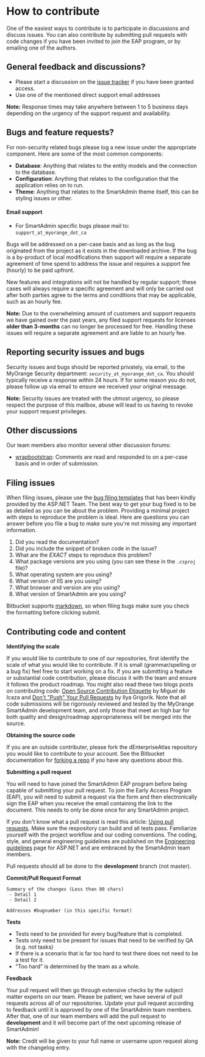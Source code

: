 # How to contribute

One of the easiest ways to contribute is to participate in discussions and discuss issues. You can also contribute by submitting pull requests with code changes if you have been invited to join the EAP program, or by emailing one of the authors.


## General feedback and discussions?

- Please start a discussion on the [issue tracker](https://bitbucket.org/myorange/smartadmin-core-2/issues?status=new&status=open) if you have been granted access.
- Use one of the mentioned direct support email addresses

**Note:** Response times may take anywhere between 1 to 5 business days depending on the urgency of the support request and availability.


## Bugs and feature requests?

For non-security related bugs please log a new issue under the appropriate component. Here are some of the most common components:

* **Database**: Anything that relates to the entity models and the connection to the database.
* **Configuration**: Anything that relates to the configuration that the application relies on to run.
* **Theme**: Anything that relates to the SmartAdmin theme itself, this can be styling issues or other.

#### Email support

- For SmartAdmin specific bugs please mail to: `support_at_myorange_dot_ca`

Bugs will be addressed on a per-case basis and as long as the bug originated from the project as it exists in the downloaded archive. If the bug is a by-product of local modifications then support will require a separate agreement of time spend to address the issue and requires a support fee (hourly) to be paid upfront.

New features and integrations will not be handled by regular support; these cases will always require a specific agreement and will only be carried out after both parties agree to the terms and conditions that may be applicable, such as an hourly fee.

**Note:** Due to the overwhelming amount of customers and support requests we have gained over the past years, any filed support requests for licenses **older than 3-months** can no longer be processed for free. Handling these issues will require a separate agreement and are liable to an hourly fee.

## Reporting security issues and bugs

Security issues and bugs should be reported privately, via email, to the MyOrange Security department: `security_at_myorange_dot_ca`. You should typically receive a response within 24 hours. If for some reason you do not, please follow up via email to ensure we received your original message.

**Note:** Security issues are treated with the utmost urgency, so please respect the purpose of this mailbox, abuse will lead to us having to revoke your support request privileges.

## Other discussions

Our team members also monitor several other discussion forums:

* [wrapbootstrap](https://wrapbootstrap.com/user/MyOrange): Comments are read and responded to on a per-case basis and in order of submission.

## Filing issues
When filing issues, please use the [bug filing templates](https://github.com/aspnet/Home/wiki/Functional-bug-template) that has been kindly provided by the ASP.NET Team.
The best way to get your bug fixed is to be as detailed as you can be about the problem.
Providing a minimal project with steps to reproduce the problem is ideal.
Here are questions you can answer before you file a bug to make sure you're not missing any important information.

1. Did you read the documentation?
2. Did you include the snippet of broken code in the issue?
3. What are the *EXACT* steps to reproduce this problem?
4. What package versions are you using (you can see these in the `.csproj` file)?
5. What operating system are you using?
6. What version of IIS are you using?
7. What browser and version are you using?
8. What version of SmartAdmin are you using?

Bitbucket supports [markdown](https://help.github.com/articles/github-flavored-markdown/), so when filing bugs make sure you check the formatting before clicking submit.

## Contributing code and content

**Identifying the scale**

If you would like to contribute to one of our repositories, first identify the scale of what you would like to contribute. If it is small (grammar/spelling or a bug fix) feel free to start working on a fix. If you are submitting a feature or substantial code contribution, please discuss it with the team and ensure it follows the product roadmap. You might also read these two blogs posts on contributing code: [Open Source Contribution Etiquette](http://tirania.org/blog/archive/2010/Dec-31.html) by Miguel de Icaza and [Don't "Push" Your Pull Requests](https://www.igvita.com/2011/12/19/dont-push-your-pull-requests/) by Ilya Grigorik. Note that all code submissions will be rigorously reviewed and tested by the MyOrange SmartAdmin development team, and only those that meet an high bar for both quality and design/roadmap appropriateness will be merged into the source.

**Obtaining the source code**

If you are an outside contributer, please fork the dEnterpriseAtlas repository you would like to contribute to your account. See the Bitbucket documentation for [forking a repo](https://bitbucket.org/) if you have any questions about this. 

**Submitting a pull request**

You will need to have joined the SmartAdmin EAP program before being capable of submitting your pull request. To join the Early Access Program (EAP), you will need to submit a request via the form and then electronically sign the EAP when you receive the email containing the link to the document. This needs to only be done once for any SmartAdmin project.

If you don't know what a pull request is read this article: [Using pull requests](https://help.github.com/articles/using-pull-requests). Make sure the respository can build and all tests pass. Familiarize yourself with the project workflow and our coding conventions. The coding, style, and general engineering guidelines are published on the [Engineering guidelines](https://github.com/aspnet/Home/wiki/Engineering-guidelines) page for ASP.NET and are embraced by the SmartAdmin team members.

Pull requests should all be done to the **development** branch (not master). 

**Commit/Pull Request Format**

```
Summary of the changes (Less than 80 chars)
 - Detail 1
 - Detail 2

Addresses #bugnumber (in this specific format)
```

**Tests**

-  Tests need to be provided for every bug/feature that is completed.
-  Tests only need to be present for issues that need to be verified by QA (e.g. not tasks)
-  If there is a scenario that is far too hard to test there does not need to be a test for it.
  - "Too hard" is determined by the team as a whole.

**Feedback**

Your pull request will then go through extensive checks by the subject matter experts on our team. Please be patient; we have several of pull requests across all of our repositories. Update your pull request according to feedback until it is approved by one of the SmartAdmin team members. After that, one of our team members will add the pull request to **development** and it will become part of the next upcoming release of SmartAdmin!

**Note:** Credit will be given to your full name or username upon request along with the changelog entry.
